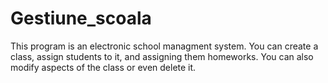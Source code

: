 # Gestiune_scoala
This program is an electronic school managment system. You can create a class, assign students to it, and assigning them homeworks. You can also modify aspects of the class or even delete it.
